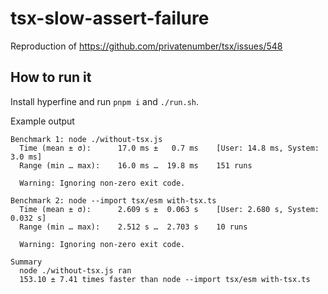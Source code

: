 # tsx-slow-assert-failure

Reproduction of https://github.com/privatenumber/tsx/issues/548

## How to run it

Install hyperfine and run `pnpm i` and `./run.sh`.

Example output

```
Benchmark 1: node ./without-tsx.js
  Time (mean ± σ):      17.0 ms ±   0.7 ms    [User: 14.8 ms, System: 3.0 ms]
  Range (min … max):    16.0 ms …  19.8 ms    151 runs

  Warning: Ignoring non-zero exit code.

Benchmark 2: node --import tsx/esm with-tsx.ts
  Time (mean ± σ):      2.609 s ±  0.063 s    [User: 2.680 s, System: 0.032 s]
  Range (min … max):    2.512 s …  2.703 s    10 runs

  Warning: Ignoring non-zero exit code.

Summary
  node ./without-tsx.js ran
  153.10 ± 7.41 times faster than node --import tsx/esm with-tsx.ts
```
